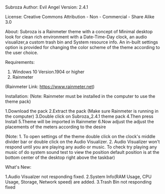 Subroza
Author: Evil Angel
Version: 2.4.1

License: Creative Commons Attribution - Non - Commercial - Share Alike 3.0

About:
Subroza is a Rainmeter theme with a concept of Minimal desktop look for clean rich environment with a Date-Time-Day clock, an audio visualizer,a custom trash bin and System resource info. 
An in-built settings option is provided for changing the color scheme of the theme according to the user choice.

Requirements:
1. Windows 10 Version.1904 or higher
2. Rainmeter

(Rainmeter Link: https://www.rainmeter.net)

Installation:
(Note: Rainmeter must be installed in the computer to use the theme pack)

1.Download the pack
2.Extract the pack
(Make sure Rainmeter is running in the computer)
3.Double click on Subroza_2.4.1 theme pack
4.Then press Install
5.Theme will be imported in Rainmeter
6.Now adjust the adjust the placements of the meters according to the desire


(Note: 1. To open settings of the theme double click on the clock's middle divider bar or double click on the Audio Visualizer.
       2. Audio Visualizer won't respond until you are playing any audio or music. To check try playing any music of do system sound test to view the position default position is at the bottom center of the desktop right above the taskbar)

What's New:

1.Audio Visualzer not responding fixed.
2.System Info(RAM Usage, CPU Usage, Storage, Network speed) are added.
3.Trash Bin not responding fixed
